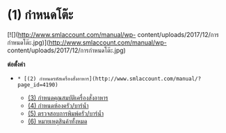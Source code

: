 # (1)    กำหนดโต๊ะ

[![](http://www.smlaccount.com/manual/wp-
content/uploads/2017/12/การกำหนดโต๊ะ.jpg)](http://www.smlaccount.com/manual/wp-
content/uploads/2017/12/การกำหนดโต๊ะ.jpg)

**ต่อตั้งค่า**

  *     * [(2) กำหนดรหัสเครื่องสั่งอาหาร](http://www.smlaccount.com/manual/?page_id=4190)
    * [(3) กำหนดคุณสมบัติเครื่องสั่งอาหาร](http://www.smlaccount.com/manual/?page_id=4194)
    * [(4) กำหนดห้องครัว/บาร์น้ำ](http://www.smlaccount.com/manual/?page_id=4198)
    * [(5) ตรวจสอบการพิมพ์ครัว/บาร์น้ำ](http://www.smlaccount.com/manual/?page_id=4202)
    * [(6) หมายเหตุสินค้าทั้งหมด](http://www.smlaccount.com/manual/?page_id=4206)

